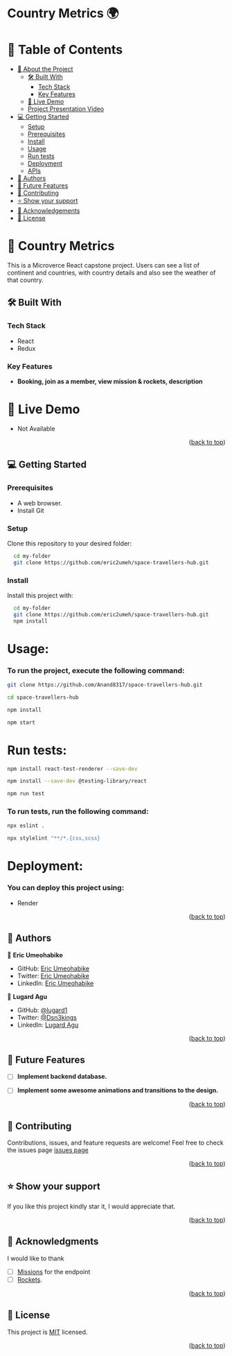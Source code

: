 # Country Metrics 🌍

<a name="readme-top"></a>

# 📗 Table of Contents

- [📖 About the Project](#about-project)
  - [🛠 Built With](#built-with)
    - [Tech Stack](#tech-stack)
    - [Key Features](#key-features)
  - [🚀 Live Demo](#live-demo)
  - [Project Presentation Video](#project-presentation)
- [💻 Getting Started](#getting-started)
  - [Setup](#setup)
  - [Prerequisites](#prerequisites)
  - [Install](#install)
  - [Usage](#usage)
  - [Run tests](#run-tests)
  - [Deployment](#deployment)
  - [APIs](#apis)
- [👥 Authors](#authors)
- [🔭 Future Features](#future-features)
- [🤝 Contributing](#contributing)
- [⭐️ Show your support](#support)
- [🙏 Acknowledgements](#acknowledgements)
- [📝 License](#license)

# 📖 Country Metrics <a name="about-project"></a>

This is a Microverce React capstone project. Users can see a list of continent and countries, with country details and also see the weather of that country.

## 🛠 Built With <a name="built-with"></a>

### Tech Stack <a name="tech-stack"></a>

- React
- Redux

### Key Features <a name="key-features"></a>

- **Booking, join as a member, view mission & rockets, description**

# 🚀 Live Demo <a name="live-demo"></a>

- Not Available

<p align="right">(<a href="#readme-top">back to top</a>)</p>

## 💻 Getting Started <a name="getting-started"></a>

### Prerequisites

- A web browser.
- Install Git

### Setup

Clone this repository to your desired folder:

```sh
  cd my-folder
  git clone https://github.com/eric2umeh/space-travellers-hub.git
```

### Install

Install this project with:

```sh
  cd my-folder
  git clone https://github.com/eric2umeh/space-travellers-hub.git
  npm install
```
# Usage:
### To run the project, execute the following command:
  ```sh 
  git clone https://github.com/Anand8317/space-travellers-hub.git
  ```
  ```sh 
  cd space-travellers-hub
  ```
  ```sh 
  npm install
  ```
  ```sh 
  npm start
  ```


# Run tests:

  ```sh 
  npm install react-test-renderer --save-dev
  ```
  ```sh 
  npm install --save-dev @testing-library/react
  ```
  ```sh 
  npm run test
  ```
### To run tests, run the following command:
  ```sh 
  npx eslint .
  ```
   ```sh 
  npx stylelint "**/*.{css,scss}
  ```


# Deployment:
### You can deploy this project using:
- Render

<p align="right">(<a href="#readme-top">back to top</a>)</p>

## 👥 Authors

👤 **Eric Umeohabike**

- GitHub: [Eric Umeohabike](https://github.com/eric2umeh)
- Twitter: [Eric Umeohabike](https://twitter.com/King_Eric_)
- LinkedIn: [Eric Umeohabike](https://www.linkedin.com/in/eric-umeohabike-4a510ba4/)

👤 **Lugard Agu**

- GitHub: [@lugard1](https://github.com/lugard1)
- Twitter: [@Dsn3kings](https://twitter.com/Dsn3kings)
- LinkedIn: [Lugard Agu](https://linkedin.com/in/linkedinhandle)

<p align="right">(<a href="#readme-top">back to top</a>)</p>

## 🔭 Future Features <a name="future-features"></a>

- [ ] **Implement backend database.**
- [ ] **Implement some awesome animations and transitions to the design.**


<p align="right">(<a href="#readme-top">back to top</a>)</p>

## 🤝 Contributing <a name="contributing"></a>

Contributions, issues, and feature requests are welcome!
Feel free to check the issues page [issues page](https://github.com/eric2umeh/space-travellers-hub/issues)

<p align="right">(<a href="#readme-top">back to top</a>)</p>

## ⭐️ Show your support <a name="support"></a>

If you like this project kindly star it, I would appreciate that.

<p align="right">(<a href="#readme-top">back to top</a>)</p>

## 🙏 Acknowledgments <a name="acknowledgements"></a>

I would like to thank 
- [ ] [Missions](https://api.spacexdata.com/v3/missions) for the endpoint
- [ ] [Rockets](https://api.spacexdata.com/v4/rockets).

<p align="right">(<a href="#readme-top">back to top</a>)</p>

## 📝 License <a name="license"></a>

This project is [MIT](./LICENSE) licensed.

<p align="right">(<a href="#readme-top">back to top</a>)</p>
